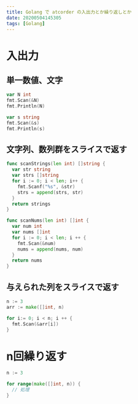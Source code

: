 ```yaml
---
title: Golang で atcorder の入出力とか繰り返しとか
date: 20200504145305
tags: [Golang]
---
```


# 入出力
## 単一数値、文字
```go
var N int
fmt.Scan(&N)
fmt.Println(N)

var s string
fmt.Scan(&s)
fmt.Println(s)
```

## 文字列、数列群をスライスで返す
```go
func scanStrings(len int) []string {
  var str string
  var strs []string
  for i := 0; i < len; i++ {
    fmt.Scanf("%s", &str)
    strs = append(strs, str)
  }
  return strings
}

func scanNums(len int) []int {
  var num int
  var nums []int
  for i := 0; i < len; i ++ {
    fmt.Scan(&num)
    nums = append(nums, num)
  }
  return nums
}
```

## 与えられた列をスライスで返す
```go
n := 3
arr := make([]int, n)

for i:= 0; i < n; i ++ {
  fmt.Scan(&arr[i])
}
```

# n回繰り返す
```go
n := 3

for range(make([]int, n)) {
  // 処理
}
```